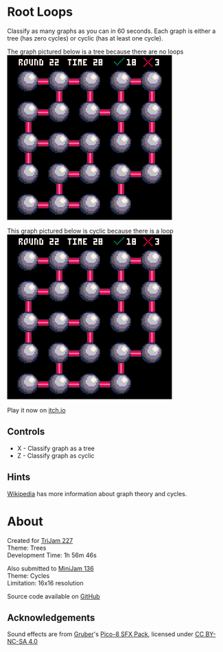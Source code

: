 # Root Loops
Classify as many graphs as you can in 60 seconds. Each graph is either a tree (has zero cycles) or cyclic (has at least one cycle).

The graph pictured below is a tree because there are no loops  
![Instructions](https://github.com/MiniMechMedia/pico8-games/raw/master/carts/root-loops/images/instructions-tree.png)

This graph pictured below is cyclic because there is a loop  
![Instructions](https://github.com/MiniMechMedia/pico8-games/raw/master/carts/root-loops/images/instructions-cyclic.png)


Play it now on [itch.io](https://minimechmedia.itch.io/root-loops)


## Controls
* X - Classify graph as a tree
* Z - Classify graph as cyclic



## Hints
[Wikipedia](https://en.wikipedia.org/wiki/Cycle_(graph_theory)) has more information about graph theory and cycles.



# About
Created for [TriJam 227](https://itch.io/jam/trijam-227/entries)  
Theme: Trees  
Development Time: 1h 56m 46s  

Also submitted to [MiniJam 136](https://itch.io/jam/mini-jam-136-cycles)  
Theme: Cycles  
Limitation: 16x16 resolution  


Source code available on [GitHub](https://github.com/CaterpillarGames/pico8-games/tree/master/carts/root-loops)


## Acknowledgements
Sound effects are from [Gruber](https://www.lexaloffle.com/bbs/?uid=11292)'s [Pico-8 SFX Pack](https://www.lexaloffle.com/bbs/?pid=64837),
licensed under [CC BY-NC-SA 4.0](https://creativecommons.org/licenses/by-nc-sa/4.0/)



